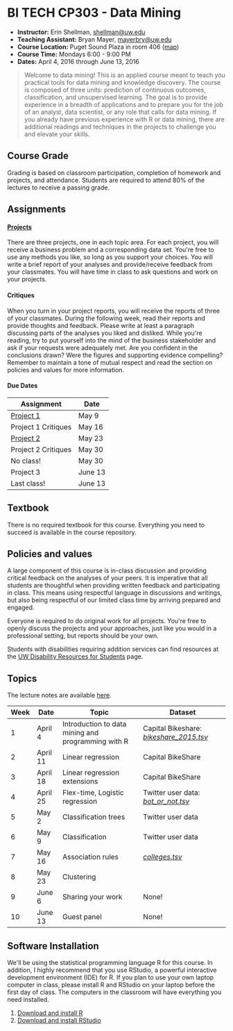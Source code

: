 BI TECH CP303 - Data Mining
===========================

* **Instructor:** Erin Shellman, <shellman@uw.edu>  
* **Teaching Assistant:** Bryan Mayer, <mayerbry@uw.edu>
* **Course Location:** Puget Sound Plaza in room 406 ([map](http://www.pce.uw.edu/maps.aspx?id=88&terms))
* **Course Time:** Mondays 6:00 - 9:00 PM
* **Dates:** April 4, 2016 through June 13, 2016

> Welcome to data mining! This is an applied course meant to teach you practical tools for data mining and knowledge discovery. The course is composed of three units: prediction of continuous outcomes, classification, and unsupervised learning. The goal is to provide experience in a breadth of applications and to prepare you for the job of an analyst, data scientist, or any role that calls for data mining. If you already have previous experience with R or data mining, there are additional readings and techniques in the projects to challenge you and elevate your skills.

## Course Grade

Grading is based on classroom participation, completion of homework and projects, and attendance. Students are required to attend 80% of the lectures to receive a passing grade.

## Assignments

#### [Projects](https://github.com/erinshellman/BI-TECH-CP303/tree/master/projects)

There are three projects, one in each topic area. For each project, you will receive a business problem and a corresponding data set. You're free to use any methods you like, so long as you support your choices. You will write a brief report of your analyses and provide/receive feedback from your classmates. You will have time in class to ask questions and work on your projects.

#### Critiques

When you turn in your project reports, you will receive the reports of three of your classmates. During the following week, read their reports and provide thoughts and feedback. Please write at least a paragraph discussing parts of the analyses you liked and disliked.  While you're reading, try to put yourself into the mind of the business stakeholder and ask if your requests were adequately met. Are you confident in the conclusions drawn? Were the figures and supporting evidence compelling? Remember to maintain a tone of mutual respect and read the section on policies and values for more information. 

#### Due Dates

| Assignment |   Date   |
|-----------|----------|
| [Project 1](https://github.com/erinshellman/BI-TECH-CP303/blob/master/projects/project%201/problem_statement_project_1.md) | May 9 | 
| Project 1 Critiques | May 16 | 
| [Project 2](https://github.com/erinshellman/BI-TECH-CP303/blob/master/projects/project%202/problem_statement_project_2.md) | May 23  | 
| Project 2 Critiques | May 30 | 
| No class! | May 30 | 
| Project 3 | June 13   | 
| Last class! | June 13 | 

## Textbook

There is no required textbook for this course. Everything you need to succeed is available in the course repository.

## Policies and values

A large component of this course is in-class discussion and providing critical feedback on the analyses of your peers. It is imperative that all students are thoughtful when providing written feedback and participating in class. This means using respectful language in discussions and writings, but also being respectful of our limited class time by arriving prepared and engaged.

Everyone is required to do original work for all projects. You're free to openly discuss the projects and your approaches, just like you would in a professional setting, but reports should be your own.

Students with disabilities requiring addition services can find resources at the [UW Disability Resources for Students](http://depts.washington.edu/uwdrs/) page.

## Topics 

The lecture notes are available [here](http://erinshellman.github.io/data-mining-starter-kit/#/).

Week | Date | Topic | Dataset
-------------- | ------------ | ------------- | -------------
1 | April 4 | Introduction to data mining and programming with R | Capital Bikeshare: [*bikeshare_2015.tsv*](https://raw.githubusercontent.com/erinshellman/BI-TECH-CP303/master/projects/project%201/data/bikeshare_2015.tsv)
2 | April 11 | Linear regression | Capital BikeShare 
3 | April 18 | Linear regression extensions | Capital BikeShare 
4 | April 25 | Flex-time, Logistic regression | Twitter user data: [*bot_or_not.tsv*](https://s3-us-west-2.amazonaws.com/bi-tech-cp303/project+2/bot_or_not.tsv)
5 | May 2 | Classification trees | Twitter user data 
6 | May 9 | Classification | Twitter user data
7 | May 16 | Association rules | [*colleges.tsv*](https://s3-us-west-2.amazonaws.com/bi-tech-cp303/project+3/colleges.tsv) 
8 | May 23 | Clustering |
9 | June 6 | Sharing your work | None!
10 | June 13 | Guest panel | None! 

## Software Installation

We'll be using the statistical programming language R for this course. In addition, I highly recommend that you use RStudio, a powerful interactive development environment (IDE) for R. If you plan to use your own laptop computer in class, please install R and RStudio on your laptop before the first day of class. The computers in the classroom will have everything you need installed.

1. [Download and install R](http://cran.cnr.berkeley.edu/)
2. [Download and install RStudio](http://www.rstudio.com/products/rstudio/download/)
